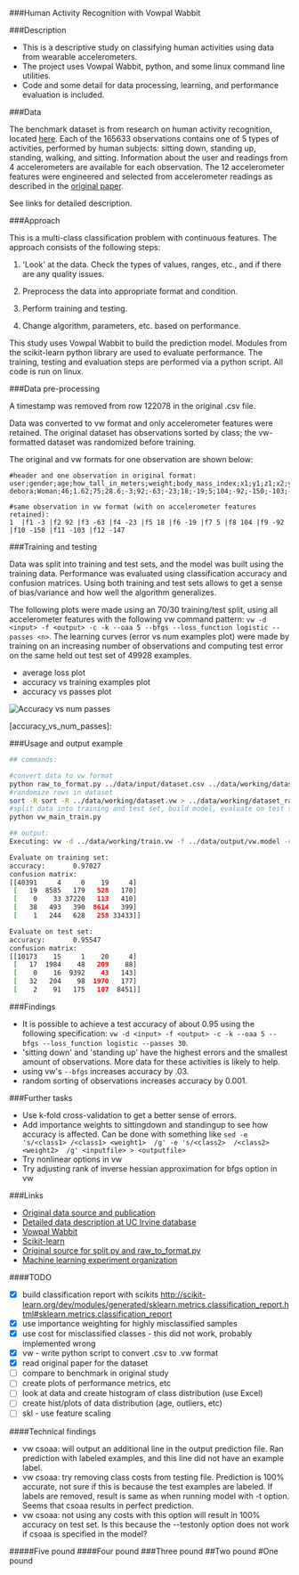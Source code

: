###Human Activity Recognition with Vowpal Wabbit


###Description

* This is a descriptive study on classifying human activities using data from wearable accelerometers.
* The project uses Vowpal Wabbit, python, and some linux command line utilities.
* Code and some detail for data processing, learning, and performance evaluation is included.


###Data

The benchmark dataset is from research on human activity recognition, located [here](http://groupware.les.inf.puc-rio.br/har). Each of the 165633 observations contains one of 5 types of activities, performed by human subjects: sitting down, standing up, standing, walking, and sitting. Information about the user and readings from 4 accelerometers are available for each observation. The 12 accelerometer features were engineered and selected from accelerometer readings as described in the [original paper](http://groupware.les.inf.puc-rio.br/work.jsf?p1=11201).

See links for detailed description.

###Approach

This is a multi-class classification problem with continuous features. The approach consists of the following steps:

1. 'Look' at the data. Check the types of values, ranges, etc., and if there are any quality issues.

2. Preprocess the data into appropriate format and condition.

3. Perform training and testing.

4. Change algorithm, parameters, etc. based on performance.


This study uses Vowpal Wabbit to build the prediction model. Modules from the scikit-learn python library are used to evaluate performance. The training, testing and evaluation steps are performed via a python script. All code is run on linux. 



###Data pre-processing

A timestamp was removed from row 122078 in the original .csv file.

Data was converted to vw format and only accelerometer features were retained. The original dataset has observations sorted by class; the vw-formatted dataset was randomized before training.

The original and vw formats for one observation are shown below:
```
#header and one observation in original format:
user;gender;age;how_tall_in_meters;weight;body_mass_index;x1;y1;z1;x2;y2;z2;x3;y3;z3;x4;y4;z4;class
debora;Woman;46;1.62;75;28.6;-3;92;-63;-23;18;-19;5;104;-92;-150;-103;-147;sitting

#same observation in vw format (with on accelerometer features retained):
1  |f1 -3 |f2 92 |f3 -63 |f4 -23 |f5 18 |f6 -19 |f7 5 |f8 104 |f9 -92 |f10 -150 |f11 -103 |f12 -147
```


###Training and testing

Data was split into training and test sets, and the model was built using the training data. Performance was evaluated using classification accuracy and confusion matrices. Using both training and test sets allows to get a sense of bias/variance and how well the algorithm generalizes.

The following plots were made using an 70/30 training/test split, using all accelerometer features with the following vw command pattern: `vw -d <input> -f <output> -c -k --oaa 5 --bfgs --loss_function logistic --passes <n>`.
The learning curves (error vs num examples plot) were made by training on an increasing number of observations and computing test error on the same held out test set of 49928 examples.

- average loss plot
- accuracy vs training examples plot
- accuracy vs passes plot

![Accuracy vs num passes](https://bitbucket.org/dbolotov/human_activity_recognition_with_vw/raw/master/images/accuracy_vs_num_passes.jpg "Accuracy vs num passes")


[accuracy_vs_num_passes]: 


###Usage and output example
```bash
## commands:

#convert data to vw format
python raw_to_format.py ../data/input/dataset.csv ../data/working/dataset.vw vw 
#randomize rows in dataset
sort -R sort -R ../data/working/dataset.vw > ../data/working/dataset_rand.vw 
#split data into training and test set, build model, evaluate on test set
python vw_main_train.py 

## output:
Executing: vw -d ../data/working/train.vw -f ../data/output/vw.model -c -k --oaa 5 --bfgs --loss_function logistic --passes 30 --quiet

Evaluate on training set:
accuracy:       0.97027
confusion matrix:
[[40391     4     0    19     4]
 [   19  8585   179   528   170]
 [    0    33 37220   113   410]
 [   38   493   390  8614   399]
 [    1   244   628   258 33433]]

Evaluate on test set:
accuracy:       0.95547
confusion matrix:
[[10173    15     1    20     4]
 [   17  1984    48   209    88]
 [    0    16  9392    43   143]
 [   32   204    98  1970   177]
 [    2    91   175   107  8451]]

```



###Findings

- It is possible to achieve a test accuracy of about 0.95 using the following specification: `vw -d <input> -f <output> -c -k --oaa 5 --bfgs --loss_function logistic --passes 30`. 
- 'sitting down' and 'standing up' have the highest errors and the smallest amount of observations. More data for these activities is likely to help.
- using vw's `--bfgs` increases accuracy by .03.
- random sorting of observations increases accuracy by 0.001.


###Further tasks

- Use k-fold cross-validation to get a better sense of errors.
- Add importance weights to sittingdown and standingup to see how accuracy is affected. Can be done with something like `sed -e 's/<class1> /<class1> <weight1>  /g' -e 's/<class2>  /<class2> <weight2>  /g' <inputfile> > <outputfile>`
- Try nonlinear options in vw
- Try adjusting rank of inverse hessian approximation for bfgs option in vw




###Links
- [Original data source and publication](http://groupware.les.inf.puc-rio.br/har)
- [Detailed data description at UC Irvine database](http://archive.ics.uci.edu/ml/datasets/Wearable+Computing%3A+Classification+of+Body+Postures+and+Movements+%28PUC-Rio%29)
- [Vowpal Wabbit](https://github.com/JohnLangford/vowpal_wabbit/wiki)
- [Scikit-learn](http://scikit-learn.org/stable/)
- [Original source for split.py and raw_to_format.py](https://github.com/zygmuntz/phraug)
- [Machine learning experiment organization](http://arkitus.com/PRML/)




####TODO
- [x] build classification report with scikits http://scikit-learn.org/dev/modules/generated/sklearn.metrics.classification_report.html#sklearn.metrics.classification_report
- [x] use importance weighting for highly misclassified samples
- [x] use cost for misclassified classes - this did not work, probably implemented wrong
- [x] vw - write python script to convert .csv to .vw format
- [x] read original paper for the dataset
- [ ] compare to benchmark in original study
- [ ] create plots of performance metrics, etc 
- [ ] look at data and create histogram of class distribution (use Excel)
- [ ] create hist/plots of data distribution (age, outliers, etc)
- [ ] skl - use feature scaling

####Technical findings
- vw csoaa: will output an additional line in the output prediction file. Ran prediction with labeled examples, and this line did not have an example label.
- vw csoaa: try removing class costs from testing file. Prediction is 100% accurate, not sure if this is because the test examples are labeled. If labels are removed, result is same as when running model with -t option. Seems that csoaa results in perfect prediction.
- vw csoaa: not using any costs with this option will result in 100% accuracy on test set. Is this because the --testonly option does not work if csoaa is specified in the model?


#####Five pound
####Four pound
###Three pound
##Two pound
#One pound